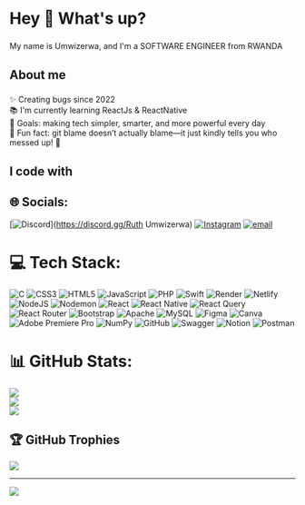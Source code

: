 <h1 align="left">Hey 👋 What's up?</h1>

###

<p align="left">My name is Umwizerwa, and I'm a SOFTWARE ENGINEER from RWANDA </p>

###

<h2 align="left">About me</h2>

###

<p align="left">✨ Creating bugs since 2022<br>📚 I'm currently learning ReactJs & ReactNative<br>🎯 Goals: making tech simpler, smarter, and more powerful every day <br>🎲 Fun fact: git blame doesn’t actually blame—it just kindly tells you who messed up! 🤣</p>

###

<h2 align="left">I code with</h2>

###


## 🌐 Socials:
[![Discord](https://img.shields.io/badge/Discord-%237289DA.svg?logo=discord&logoColor=white)](https://discord.gg/Ruth Umwizerwa) [![Instagram](https://img.shields.io/badge/Instagram-%23E4405F.svg?logo=Instagram&logoColor=white)](https://instagram.com/umwizerwa_) [![email](https://img.shields.io/badge/Email-D14836?logo=gmail&logoColor=white)](mailto:ruthumwizerwa@gmail.com) 

# 💻 Tech Stack:
![C](https://img.shields.io/badge/c-%2300599C.svg?style=for-the-badge&logo=c&logoColor=white) ![CSS3](https://img.shields.io/badge/css3-%231572B6.svg?style=for-the-badge&logo=css3&logoColor=white) ![HTML5](https://img.shields.io/badge/html5-%23E34F26.svg?style=for-the-badge&logo=html5&logoColor=white) ![JavaScript](https://img.shields.io/badge/javascript-%23323330.svg?style=for-the-badge&logo=javascript&logoColor=%23F7DF1E) ![PHP](https://img.shields.io/badge/php-%23777BB4.svg?style=for-the-badge&logo=php&logoColor=white) ![Swift](https://img.shields.io/badge/swift-F54A2A?style=for-the-badge&logo=swift&logoColor=white) ![Render](https://img.shields.io/badge/Render-%46E3B7.svg?style=for-the-badge&logo=render&logoColor=white) ![Netlify](https://img.shields.io/badge/netlify-%23000000.svg?style=for-the-badge&logo=netlify&logoColor=#00C7B7) ![NodeJS](https://img.shields.io/badge/node.js-6DA55F?style=for-the-badge&logo=node.js&logoColor=white) ![Nodemon](https://img.shields.io/badge/NODEMON-%23323330.svg?style=for-the-badge&logo=nodemon&logoColor=%BBDEAD) ![React](https://img.shields.io/badge/react-%2320232a.svg?style=for-the-badge&logo=react&logoColor=%2361DAFB) ![React Native](https://img.shields.io/badge/react_native-%2320232a.svg?style=for-the-badge&logo=react&logoColor=%2361DAFB) ![React Query](https://img.shields.io/badge/-React%20Query-FF4154?style=for-the-badge&logo=react%20query&logoColor=white) ![React Router](https://img.shields.io/badge/React_Router-CA4245?style=for-the-badge&logo=react-router&logoColor=white) ![Bootstrap](https://img.shields.io/badge/bootstrap-%238511FA.svg?style=for-the-badge&logo=bootstrap&logoColor=white) ![Apache](https://img.shields.io/badge/apache-%23D42029.svg?style=for-the-badge&logo=apache&logoColor=white) ![MySQL](https://img.shields.io/badge/mysql-4479A1.svg?style=for-the-badge&logo=mysql&logoColor=white) ![Figma](https://img.shields.io/badge/figma-%23F24E1E.svg?style=for-the-badge&logo=figma&logoColor=white) ![Canva](https://img.shields.io/badge/Canva-%2300C4CC.svg?style=for-the-badge&logo=Canva&logoColor=white) ![Adobe Premiere Pro](https://img.shields.io/badge/Adobe%20Premiere%20Pro-9999FF.svg?style=for-the-badge&logo=Adobe%20Premiere%20Pro&logoColor=white) ![NumPy](https://img.shields.io/badge/numpy-%23013243.svg?style=for-the-badge&logo=numpy&logoColor=white) ![GitHub](https://img.shields.io/badge/github-%23121011.svg?style=for-the-badge&logo=github&logoColor=white) ![Swagger](https://img.shields.io/badge/-Swagger-%23Clojure?style=for-the-badge&logo=swagger&logoColor=white) ![Notion](https://img.shields.io/badge/Notion-%23000000.svg?style=for-the-badge&logo=notion&logoColor=white) ![Postman](https://img.shields.io/badge/Postman-FF6C37?style=for-the-badge&logo=postman&logoColor=white)
# 📊 GitHub Stats:
![](https://github-readme-stats.vercel.app/api?username=Umwizer&theme=dark&hide_border=false&include_all_commits=false&count_private=false)<br/>
![](https://nirzak-streak-stats.vercel.app/?user=Umwizer&theme=dark&hide_border=false)<br/>
![](https://github-readme-stats.vercel.app/api/top-langs/?username=Umwizer&theme=dark&hide_border=false&include_all_commits=false&count_private=false&layout=compact)

## 🏆 GitHub Trophies
![](https://github-profile-trophy.vercel.app/?username=Umwizer&theme=radical&no-frame=false&no-bg=true&margin-w=4)

---
[![](https://visitcount.itsvg.in/api?id=Umwizer&icon=0&color=0)](https://visitcount.itsvg.in)

<!-- Proudly created with GPRM ( https://gprm.itsvg.in ) -->

###
